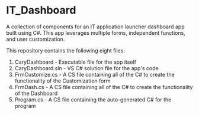 # IT_Dashboard
A collection of components for an IT application launcher dashboard app built using C#. This app leverages multiple forms, independent functions, and user customization.

This repository contains the following eight files:

  1. CaryDashboard - Executable file for the app itself
  2. CaryDashboard.sln - VS C# solution file for the app's code
  3. FrmCustomize.cs - A CS file containing all of the C# to create the functionality of the Customization form
  4. FrmDash.cs - A CS file containing all of the C# to create the functionality of the Dashboard
  5. Program.cs - A CS file containing the auto-generated C# for the program
